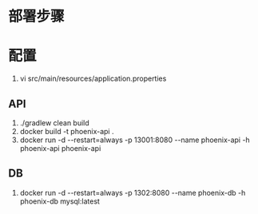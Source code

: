 # 部署步骤

# 配置
1. vi src/main/resources/application.properties

## API
1. ./gradlew clean build
2. docker build -t phoenix-api .
3. docker run -d --restart=always -p 13001:8080 --name phoenix-api -h phoenix-api  phoenix-api


## DB
1. docker run -d --restart=always -p 1302:8080 --name phoenix-db -h phoenix-db  mysql:latest
